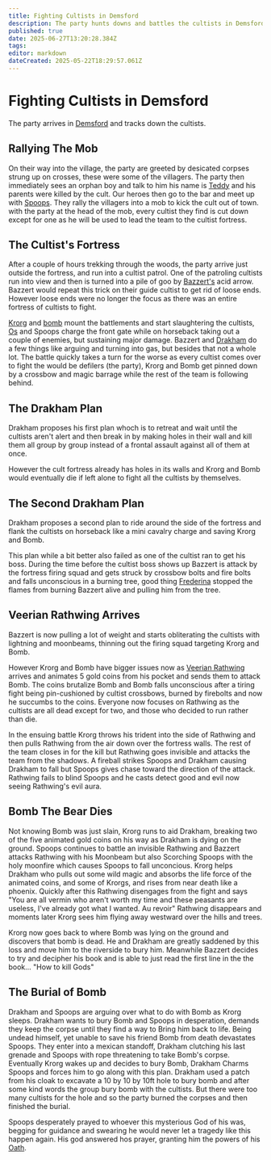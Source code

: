 ```yaml
---
title: Fighting Cultists in Demsford
description: The party hunts downs and battles the cultists in Demsford
published: true
date: 2025-06-27T13:20:28.384Z
tags: 
editor: markdown
dateCreated: 2025-05-22T18:29:57.061Z
---
```


# Fighting Cultists in Demsford
The party arrives in [Demsford](/locations/Mardun/demsford) and tracks down the cultists.


## Rallying The Mob
On their way into the village, the party are greeted by desicated corpses strung up on crosses, these were some of the villagers. The party then immediately sees an orphan boy and talk to him his name is [Teddy](/characters/teddy) and his parents were killed by the cult. Our heroes then go to the bar and meet up with [Spoops](/characters/spoops). They rally the villagers into a mob to kick the cult out of town. with the party at the head of the mob, every cultist they find is cut down except for one as he will be used to lead the team to the cultist fortress.


## The Cultist's Fortress
After a couple of hours trekking through the woods, the party arrive just outside the fortress, and run into a cultist patrol. One of the patroling cultists run into view and then is turned into a pile of goo by [Bazzert's](/characters/bazzert) acid arrow. Bazzert would repeat this trick on their guide cultist to get rid of loose ends. However loose ends were no longer the focus as there was an entire fortress of cultists to fight. 

[Krorg](/characters/krorg) and [bomb](/characters/Bomb-the-Bear) mount the battlements and start slaughtering the cultists, [Os](/characters/os) and Spoops charge the front gate while on horseback taking out a couple of enemies, but sustaining major damage. Bazzert and [Drakham](/characters/drakham) do a few things like arguing and turning into gas, but besides that not a whole lot. The battle quickly takes a turn for the worse as every cultist comes over to fight the would be defilers (the party), Krorg and Bomb get pinned down by a crossbow and magic barrage while the rest of the team is following behind.


## The Drakham Plan
Drakham proposes his first plan whoch is to retreat and wait until the cultists aren't alert and then break in by making holes in their wall and kill them all group by group instead of a frontal assault against all of them at once.

However the cult fortress already has holes in its walls and Krorg and Bomb would eventually die if left alone to fight all the cultists by themselves. 

## The Second Drakham Plan
Drakham proposes a second plan to ride around the side of the fortress and flank the cultists on horseback like a mini cavalry charge and saving Krorg and Bomb.

This plan while a bit better also failed as one of the cultist ran to get his boss. During the time before the cultist boss shows up Bazzert is attack by the fortress firing squad and gets struck by crossbow bolts and fire bolts and falls unconscious in a burning tree, good thing [Frederina](/characters/Frederina) stopped the flames from burning Bazzert alive and pulling him from the tree. 


## Veerian Rathwing Arrives
Bazzert is now pulling a lot of weight and starts obliterating the cultists with lightning and moonbeams, thinning out the firing squad targeting Krorg and Bomb. 

However Krorg and Bomb have bigger issues now as [Veerian Rathwing](/characters/Rathwing) arrives and animates 5 gold coins from his pocket and sends them to attack Bomb. The coins brutalize Bomb and Bomb falls unconscious after a tiring fight being pin-cushioned by cultist crossbows, burned by firebolts and now he succumbs to the coins. Everyone now focuses on Rathwing as the cultists are all dead except for two, and those who decided to run rather than die. 

In the ensuing battle Krorg throws his trident into the side of Rathwing and then pulls Rathwing from the air down over the fortress walls. The rest of the team closes in for the kill but Rathwing goes invisible and attacks the team from the shadows. A fireball strikes Spoops and Drakham causing Drakham to fall but Spoops gives chase toward the direction of the attack. Rathwing fails to blind Spoops and he casts detect good and evil now seeing Rathwing's evil aura.


## Bomb The Bear Dies
Not knowing Bomb was just slain, Krorg runs to aid Drakham, breaking two of the five animated gold coins on his way as Drakham is dying on the ground. Spoops continues to battle an invisible Rathwing and Bazzert attacks Rathwing with his Moonbeam but also Scorching Spoops with the holy moonfire which causes Spoops to fall unconcious. Krorg helps Drakham who pulls out some wild magic and absorbs the life force of the animated coins, and some of Krorgs, and rises from near death like a phoenix. Quickly after this Rathwing disengages from the fight and says "You are all vermin who aren't worth my time and these peasants are useless, I've already got what I wanted. Au revoir" Rathwing disappears and moments later Krorg sees him flying away westward over the hills and trees.

Krorg now goes back to where Bomb was lying on the ground and discovers that bomb is dead. He and Drakham are greatly saddened by this loss and move him to the riverside to bury him. Meanwhile Bazzert decides to try and decipher his book and is able to just read the first line in the the book... "How to kill Gods"

## The Burial of Bomb
Drakham and Spoops are arguing over what to do with Bomb as Krorg sleeps. Drakham wants to bury Bomb and Spoops in desperation, demands they keep the corpse until they find a way to Bring him back to life. Being undead himself, yet unable to save his friend Bomb from death devastates Spoops. They enter into a mexican standoff, Drakham clutching his last grenade and Spoops with rope threatening to take Bomb's corpse. Eventually Krorg wakes up and decides to bury Bomb, Drakham Charms Spoops and forces him to go along with this plan. Drakham used a patch from his cloak to excavate a 10 by 10 by 10ft hole to bury bomb and after some kind words the group bury bomb with the cultists. But there were too many cultists for the hole and so the party burned the corpses and then finished the burial.

Spoops desperately prayed to whoever this mysterious God of his was, begging for guidance and swearing he would never let a tragedy like this happen again. His god answered hos prayer, granting him the powers of his [Oath](/classes/oath-of-the-soulwarden).




